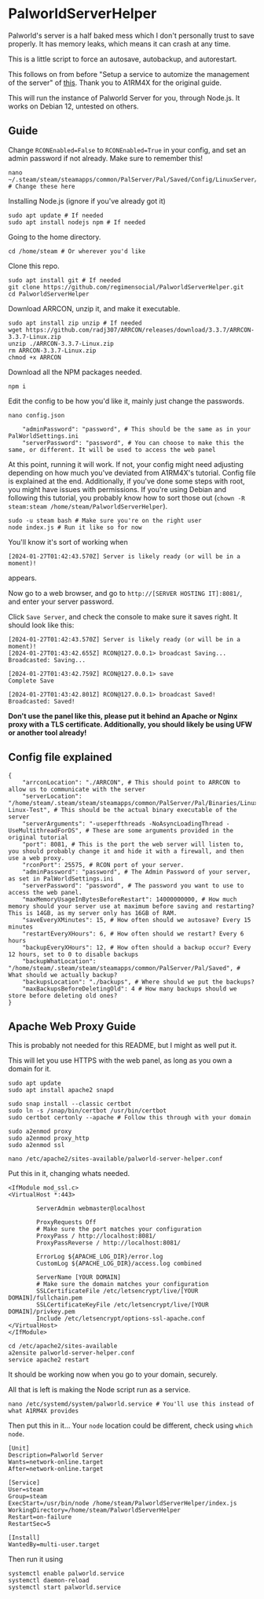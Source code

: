 ﻿# PalworldServerHelper
Palworld's server is a half baked mess which I don't personally trust to save properly. It has memory leaks, which means it can crash at any time.

This is a little script to force an autosave, autobackup, and autorestart.

This follows on from before "Setup a service to automize the management of the server" of [this](https://github.com/A1RM4X/HowTo-Palworld). Thank you to A1RM4X for the original guide.

This will run the instance of Palworld Server for you, through Node.js. It works on Debian 12, untested on others.

## Guide

Change `RCONEnabled=False` to `RCONEnabled=True` in your config, and set an admin password if not already. Make sure to remember this!
```
nano ~/.steam/steam/steamapps/common/PalServer/Pal/Saved/Config/LinuxServer/PalWorldSettings.ini # Change these here
```

Installing Node.js (ignore if you've already got it)
```
sudo apt update # If needed
sudo apt install nodejs npm # If needed
```

Going to the home directory.
```
cd /home/steam # Or wherever you'd like
```

Clone this repo.
```
sudo apt install git # If needed
git clone https://github.com/regimensocial/PalworldServerHelper.git
cd PalworldServerHelper
```

Download ARRCON, unzip it, and make it executable.
```
sudo apt install zip unzip # If needed
wget https://github.com/radj307/ARRCON/releases/download/3.3.7/ARRCON-3.3.7-Linux.zip
unzip ./ARRCON-3.3.7-Linux.zip
rm ARRCON-3.3.7-Linux.zip
chmod +x ARRCON
```

Download all the NPM packages needed.
```
npm i
```

Edit the config to be how you'd like it, mainly just change the passwords.
```
nano config.json
```

```
    "adminPassword": "password", # This should be the same as in your PalWorldSettings.ini
    "serverPassword": "password", # You can choose to make this the same, or different. It will be used to access the web panel
```

At this point, running it will work. If not, your config might need adjusting depending on how much you've deviated from A1RM4X's tutorial. Config file is explained at the end. Additionally, if you've done some steps with root, you might have issues with permissions. If you're using Debian and following this tutorial, you probably know how to sort those out (`chown -R steam:steam /home/steam/PalworldServerHelper`).
```
sudo -u steam bash # Make sure you're on the right user
node index.js # Run it like so for now
```

You'll know it's sort of working when 
```
[2024-01-27T01:42:43.570Z] Server is likely ready (or will be in a moment)!
```
appears.

Now go to a web browser, and go to `http://[SERVER HOSTING IT]:8081/`, and enter your server password.

Click `Save Server`, and check the console to make sure it saves right. It should look like this:

```
[2024-01-27T01:42:43.570Z] Server is likely ready (or will be in a moment)!
[2024-01-27T01:43:42.655Z] RCON@127.0.0.1> broadcast Saving...
Broadcasted: Saving...

[2024-01-27T01:43:42.759Z] RCON@127.0.0.1> save
Complete Save

[2024-01-27T01:43:42.801Z] RCON@127.0.0.1> broadcast Saved!
Broadcasted: Saved!
```

**Don't use the panel like this, please put it behind an Apache or Nginx proxy with a TLS certificate. Additionally, you should likely be using UFW or another tool already!**

## Config file explained

```
{
    "arrconLocation": "./ARRCON", # This should point to ARRCON to allow us to communicate with the server
    "serverLocation": "/home/steam/.steam/steam/steamapps/common/PalServer/Pal/Binaries/Linux/PalServer-Linux-Test", # This should be the actual binary executable of the server
    "serverArguments": "-useperfthreads -NoAsyncLoadingThread -UseMultithreadForDS", # These are some arguments provided in the original tutorial
    "port": 8081, # This is the port the web server will listen to, you should probably change it and hide it with a firewall, and then use a web proxy.
    "rconPort": 25575, # RCON port of your server.
    "adminPassword": "password", # The Admin Password of your server, as set in PalWorldSettings.ini
    "serverPassword": "password", # The password you want to use to access the web panel.
    "maxMemoryUsageInBytesBeforeRestart": 14000000000, # How much memory should your server use at maximum before saving and restarting? This is 14GB, as my server only has 16GB of RAM.
    "saveEveryXMinutes": 15, # How often should we autosave? Every 15 minutes
    "restartEveryXHours": 6, # How often should we restart? Every 6 hours
    "backupEveryXHours": 12, # How often should a backup occur? Every 12 hours, set to 0 to disable backups
    "backupWhatLocation": "/home/steam/.steam/steam/steamapps/common/PalServer/Pal/Saved", # What should we actually backup?
    "backupsLocation": "./backups", # Where should we put the backups?
    "maxBackupsBeforeDeletingOld": 4 # How many backups should we store before deleting old ones?
}
```

## Apache Web Proxy Guide
This is probably not needed for this README, but I might as well put it.

This will let you use HTTPS with the web panel, as long as you own a domain for it.

```
sudo apt update
sudo apt install apache2 snapd

sudo snap install --classic certbot
sudo ln -s /snap/bin/certbot /usr/bin/certbot
sudo certbot certonly --apache # Follow this through with your domain

sudo a2enmod proxy
sudo a2enmod proxy_http
sudo a2enmod ssl
```

```
nano /etc/apache2/sites-available/palworld-server-helper.conf
```

Put this in it, changing whats needed.

```
<IfModule mod_ssl.c>
<VirtualHost *:443>

        ServerAdmin webmaster@localhost

        ProxyRequests Off
        # Make sure the port matches your configuration
        ProxyPass / http://localhost:8081/ 
        ProxyPassReverse / http://localhost:8081/ 

        ErrorLog ${APACHE_LOG_DIR}/error.log
        CustomLog ${APACHE_LOG_DIR}/access.log combined

        ServerName [YOUR DOMAIN]
        # Make sure the domain matches your configuration
        SSLCertificateFile /etc/letsencrypt/live/[YOUR DOMAIN]/fullchain.pem 
        SSLCertificateKeyFile /etc/letsencrypt/live/[YOUR DOMAIN]/privkey.pem
        Include /etc/letsencrypt/options-ssl-apache.conf
</VirtualHost>
</IfModule>
```

```
cd /etc/apache2/sites-available
a2ensite palworld-server-helper.conf
service apache2 restart
```

It should be working now when you go to your domain, securely.

All that is left is making the Node script run as a service.

```
nano /etc/systemd/system/palworld.service # You'll use this instead of what A1RM4X provides
```

Then put this in it... Your `node` location could be different, check using `which node`.
```
[Unit]
Description=Palworld Server
Wants=network-online.target
After=network-online.target

[Service]
User=steam
Group=steam
ExecStart=/usr/bin/node /home/steam/PalworldServerHelper/index.js
WorkingDirectory=/home/steam/PalworldServerHelper
Restart=on-failure
RestartSec=5

[Install]
WantedBy=multi-user.target
```

Then run it using
```
systemctl enable palworld.service
systemctl daemon-reload
systemctl start palworld.service
```
